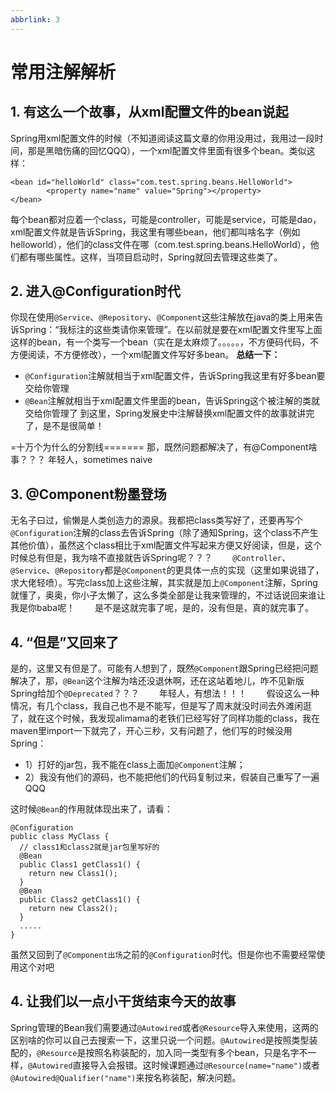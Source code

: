 ```yaml
---
abbrlink: 3
---
```

# 常用注解解析

## 1. 有这么一个故事，从xml配置文件的bean说起

Spring用xml配置文件的时候（不知道阅读这篇文章的你用没用过，我用过一段时间，那是黑暗伤痛的回忆QQQ），一个xml配置文件里面有很多个bean。类似这样：

```
<bean id="helloWorld" class="com.test.spring.beans.HelloWorld">
        <property name="name" value="Spring"></property>
</bean>
```

每个bean都对应着一个class，可能是controller，可能是service，可能是dao，xml配置文件就是告诉Spring，我这里有哪些bean，他们都叫啥名字（例如helloworld），他们的class文件在哪（com.test.spring.beans.HelloWorld），他们都有哪些属性。这样，当项目启动时，Spring就回去管理这些类了。

## 2. 进入@Configuration时代

你现在使用`@Service`、`@Repository`、`@Component`这些注解放在java的类上用来告诉Spring：“我标注的这些类请你来管理”。在以前就是要在xml配置文件里写上面这样的bean，有一个类写一个bean（实在是太麻烦了。。。。。，不方便码代码，不方便阅读，不方便修改），一个xml配置文件写好多bean。
**总结一下：**

- `@Configuration`注解就相当于xml配置文件，告诉Spring我这里有好多bean要交给你管理
- `@Bean`注解就相当于xml配置文件里面的bean，告诉Spring这个被注解的类就交给你管理了
到这里，Spring发展史中注解替换xml配置文件的故事就讲完了，是不是很简单！

=十万个为什么的分割线=======
那，既然问题都解决了，有@Component啥事？？？
年轻人，sometimes naive

## 3. @Component粉墨登场

无名子曰过，偷懒是人类创造力的源泉。我都把class类写好了，还要再写个`@Configuration`注解的class去告诉Spring（除了通知Spring，这个class不产生其他价值），虽然这个class相比于xml配置文件写起来方便又好阅读，但是，这个时候总有但是，我为啥不直接就告诉Spring呢？？？
  `@Controller`、`@Service`、`@Repository`都是`@Component`的更具体一点的实现（这里如果说错了，求大佬轻喷）。写完class加上这些注解，其实就是加上`@Component`注解，Spring就懂了，奥奥，你小子太懒了，这么多类全部是让我来管理的，不过话说回来谁让我是你baba呢！
  是不是这就完事了呢，是的，没有但是，真的就完事了。

## 4. “但是”又回来了

是的，这里又有但是了。可能有人想到了，既然`@Component`跟Spring已经把问题解决了，那，`@Bean`这个注解为啥还没退休啊，还在这站着地儿，咋不见新版Spring给加个`@Deprecated`？？？
  年轻人，有想法！！！
  假设这么一种情况，有几个class，我自己也不是不能写，但是写了周末就没时间去外滩闲逛了，就在这个时候，我发现alimama的老铁们已经写好了同样功能的class，我在maven里import一下就完了，开心三秒，又有问题了，他们写的时候没用Spring：

- 1）打好的jar包，我不能在class上面加`@Component`注解；
- 2）我没有他们的源码，也不能把他们的代码复制过来，假装自己重写了一遍QQQ

这时候`@Bean`的作用就体现出来了，请看：

```
@Configuration
public class MyClass {
  // class1和class2就是jar包里写好的
  @Bean
  public Class1 getClass1() {
    return new Class1();
  }
  @Bean
  public Class2 getClass1() {
    return new Class2();
  }
  .....
}
```

虽然又回到了`@Component出场`之前的`@Configuration`时代。但是你也不需要经常使用这个对吧

## 4. 让我们以一点小干货结束今天的故事

Spring管理的Bean我们需要通过`@Autowired`或者`@Resource`导入来使用，这两的区别啥的你可以自己去搜索一下，这里只说一个问题。`@Autowired`是按照类型装配的，`@Resource`是按照名称装配的，加入同一类型有多个bean，只是名字不一样，`@Autowired`直接导入会报错。这时候课题通过`@Resource(name="name")`或者`@Autowired@Qualifier("name")`来按名称装配，解决问题。
